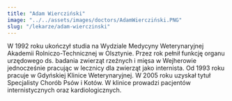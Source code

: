 ```yaml
---
title: "Adam Wiercziński"
image: "../../assets/images/doctors/AdamWiercziński.PNG"
slug: "/lekarze/adam-wierczinski"
---
```


W 1992 roku ukończył studia na Wydziale Medycyny Weterynaryjnej Akademii Rolniczo-Technicznej w Olsztynie. Przez rok pełnił funkcję organu urzędowego ds. badania zwierząt rzeźnych i mięsa w Wejherowie jednocześnie pracując w lecznicy dla zwierząt jako internista. Od 1993 roku pracuje w Gdyńskiej Klinice Weterynaryjnej. W 2005 roku uzyskał tytuł Specjalisty Chorób Psów i Kotów. W klinice prowadzi pacjentów internistycznych oraz kardiologicznych.


